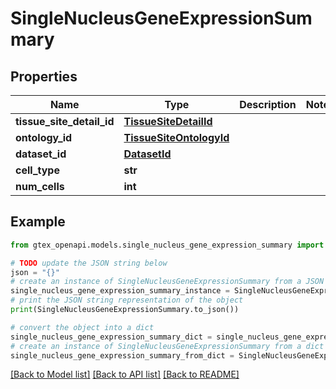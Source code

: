 # SingleNucleusGeneExpressionSummary


## Properties

Name | Type | Description | Notes
------------ | ------------- | ------------- | -------------
**tissue_site_detail_id** | [**TissueSiteDetailId**](TissueSiteDetailId.md) |  | 
**ontology_id** | [**TissueSiteOntologyId**](TissueSiteOntologyId.md) |  | 
**dataset_id** | [**DatasetId**](DatasetId.md) |  | 
**cell_type** | **str** |  | 
**num_cells** | **int** |  | 

## Example

```python
from gtex_openapi.models.single_nucleus_gene_expression_summary import SingleNucleusGeneExpressionSummary

# TODO update the JSON string below
json = "{}"
# create an instance of SingleNucleusGeneExpressionSummary from a JSON string
single_nucleus_gene_expression_summary_instance = SingleNucleusGeneExpressionSummary.from_json(json)
# print the JSON string representation of the object
print(SingleNucleusGeneExpressionSummary.to_json())

# convert the object into a dict
single_nucleus_gene_expression_summary_dict = single_nucleus_gene_expression_summary_instance.to_dict()
# create an instance of SingleNucleusGeneExpressionSummary from a dict
single_nucleus_gene_expression_summary_from_dict = SingleNucleusGeneExpressionSummary.from_dict(single_nucleus_gene_expression_summary_dict)
```
[[Back to Model list]](../README.md#documentation-for-models) [[Back to API list]](../README.md#documentation-for-api-endpoints) [[Back to README]](../README.md)


